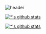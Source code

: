 ![header](https://capsule-render.vercel.app/api?type=wave&color=auto&height=300&section=header&text=깃허브%20특강&fontSize=90)

[![*'s github stats](https://github-readme-stats.vercel.app/api?username=whitney-yeonney&show_icons=true&theme=radical)](https://github.com/whitney-yeonney)

[![*'s github stats](https://github-readme-stats.vercel.app/api?username=whitney-yeonney)](https://github.com/whitney-yeonney)
